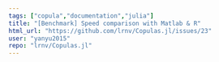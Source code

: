```yaml
---
tags: ["copula","documentation","julia"]
title: "[Benchmark] Speed comparison with Matlab & R"
html_url: "https://github.com/lrnv/Copulas.jl/issues/23"
user: "yanyu2015"
repo: "lrnv/Copulas.jl"
---
```


